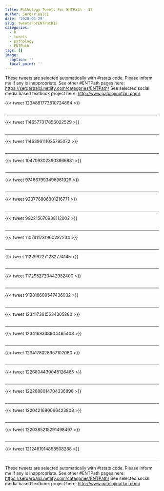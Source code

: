 ```yaml
---
title: Pathology Tweets For ENTPath - 17
author: Serdar Balci
date: '2020-03-29'
slug: tweetsForENTPath17
categories:
  - R
  - tweets
  - pathology
  - ENTPath
tags: []
image:
  caption: ''
  focal_point: ''
---
```



These tweets are selected automatically with #rstats code. Please inform me if any is inappropriate.
See other #ENTPath pages here: https://serdarbalci.netlify.com/categories/ENTPath/ 
See selected social media based textbook project here: http://www.patolojinotlari.com/

{{< tweet 1234881773810724864 >}}
<br>
<br>
<hr>
{{< tweet 1146577317856022529 >}}
<br>
<br>
<hr>
{{< tweet 1146396111025795072 >}}
<br>
<br>
<hr>
{{< tweet 1047093023903866881 >}}
<br>
<br>
<hr>
{{< tweet 974667993496961026 >}}
<br>
<br>
<hr>
{{< tweet 923776806301216771 >}}
<br>
<br>
<hr>
{{< tweet 992215670938112002 >}}
<br>
<br>
<hr>
{{< tweet 1107411731960287234 >}}
<br>
<br>
<hr>
{{< tweet 1122992271232774145 >}}
<br>
<br>
<hr>
{{< tweet 1172952720442982400 >}}
<br>
<br>
<hr>
{{< tweet 919816609547436032 >}}
<br>
<br>
<hr>
{{< tweet 1234173615534305280 >}}
<br>
<br>
<hr>
{{< tweet 1234169338904465408 >}}
<br>
<br>
<hr>
{{< tweet 1234178028957102080 >}}
<br>
<br>
<hr>
{{< tweet 1226804439048126465 >}}
<br>
<br>
<hr>
{{< tweet 1222688014704336896 >}}
<br>
<br>
<hr>
{{< tweet 1220421690066423808 >}}
<br>
<br>
<hr>
{{< tweet 1220385215291498497 >}}
<br>
<br>
<hr>
{{< tweet 1212461914858508288 >}}
<br>
<br>
<hr>


These tweets are selected automatically with #rstats code. Please inform me if any is inappropriate.
See other #ENTPath pages here: https://serdarbalci.netlify.com/categories/ENTPath/ 
See selected social media based textbook project here: http://www.patolojinotlari.com/
